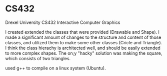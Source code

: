 # CS432
Drexel University CS432 Interactive Computer Graphics

I created extended the classes that were provided (Drawable and Shape). I made a significant amount of changes to the structure and content of those classes, and utilized them to make some other classes (Cricle and Triangle). I think the class hierachy is architected well, and should be easily extended to more complex shapes. The on;y "hacky" solution was making the square, which consists of two triangles. 

used g++ to compile on a linux system (Ubuntu). 
